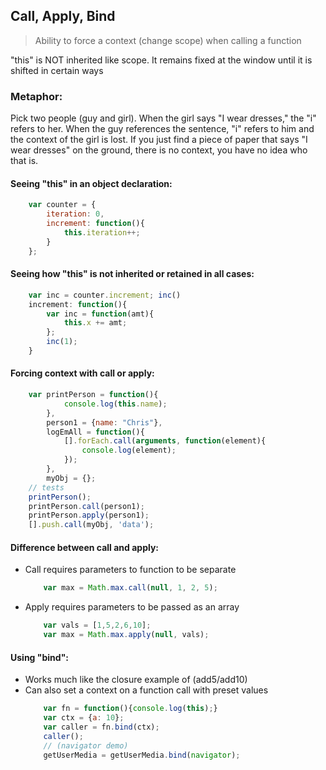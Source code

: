 ## Call, Apply, Bind
> Ability to force a context (change scope) when calling a function

"this" is NOT inherited like scope. It remains fixed at the window until it is shifted in certain ways

### Metaphor:
Pick two people (guy and girl). When the girl says "I wear dresses," the "i" refers to her. When the guy references the sentence, "i" refers to him and the context of the girl is lost. If you just find a piece of paper that says "I wear dresses" on the ground, there is no context, you have no idea who that is.

#### Seeing "this" in an object declaration:
```javascript
    var counter = {
        iteration: 0,
        increment: function(){
            this.iteration++;
        }
    };
```

#### Seeing how "this" is not inherited or retained in all cases:
```javascript
    var inc = counter.increment; inc()
    increment: function(){
        var inc = function(amt){
            this.x += amt;
        };
        inc(1);
    }
```

#### Forcing context with call or apply:
```javascript
    var printPerson = function(){
            console.log(this.name);
        },
        person1 = {name: "Chris"},
        logEmAll = function(){
            [].forEach.call(arguments, function(element){
                console.log(element);
            });
        },
        myObj = {};
    // tests
    printPerson();
    printPerson.call(person1);
    printPerson.apply(person1);
    [].push.call(myObj, 'data');
```

#### Difference between call and apply:
* Call requires parameters to function to be separate
    ```javascript
        var max = Math.max.call(null, 1, 2, 5);
    ```
* Apply requires parameters to be passed as an array
    ```javascript
        var vals = [1,5,2,6,10];
        var max = Math.max.apply(null, vals);
    ```

#### Using "bind":
* Works much like the closure example of (add5/add10)
* Can also set a context on a function call with preset values
    ```javascript
        var fn = function(){console.log(this);}
        var ctx = {a: 10};
        var caller = fn.bind(ctx);
        caller();
        // (navigator demo)
        getUserMedia = getUserMedia.bind(navigator);
    ```